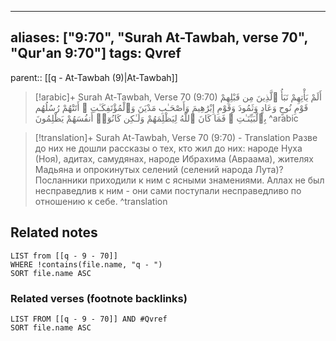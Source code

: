 
---
aliases: ["9:70", "Surah At-Tawbah, verse 70", "Qur'an 9:70"]
tags: Qvref
---

parent:: [[q - At-Tawbah (9)|At-Tawbah]]

> [!arabic]+ Surah At-Tawbah, Verse 70 (9:70)
> <span class="quran-arabic">أَلَمْ يَأْتِهِمْ نَبَأُ ٱلَّذِينَ مِن قَبْلِهِمْ قَوْمِ نُوحٍ وَعَادٍ وَثَمُودَ وَقَوْمِ إِبْرَٰهِيمَ وَأَصْحَـٰبِ مَدْيَنَ وَٱلْمُؤْتَفِكَـٰتِ ۚ أَتَتْهُمْ رُسُلُهُم بِٱلْبَيِّنَـٰتِ ۖ فَمَا كَانَ ٱللَّهُ لِيَظْلِمَهُمْ وَلَـٰكِن كَانُوٓا۟ أَنفُسَهُمْ يَظْلِمُونَ</span>
^arabic

> [!translation]+ Surah At-Tawbah, Verse 70 (9:70) - Translation
> Разве до них не дошли рассказы о тех, кто жил до них: народе Нуха (Ноя), адитах, самудянах, народе Ибрахима (Авраама), жителях Мадьяна и опрокинутых селений (селений народа Лута)? Посланники приходили к ним с ясными знамениями. Аллах не был несправедлив к ним - они сами поступали несправедливо по отношению к себе.
^translation



## Related notes
```dataview
LIST from [[q - 9 - 70]]
WHERE !contains(file.name, "q - ")
SORT file.name ASC
```

### Related verses (footnote backlinks)
```dataview
LIST FROM [[q - 9 - 70]] AND #Qvref
SORT file.name ASC
```

